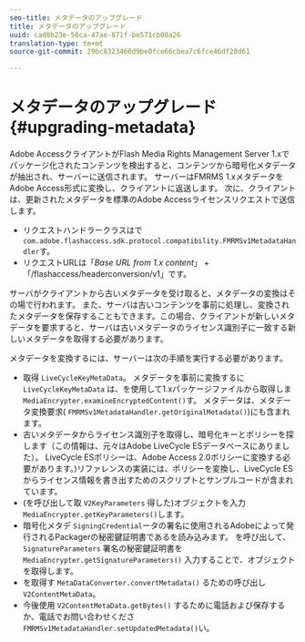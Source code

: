 ```yaml
---
seo-title: メタデータのアップグレード
title: メタデータのアップグレード
uuid: cad0b23e-50ca-47ae-871f-be571cb00a26
translation-type: tm+mt
source-git-commit: 29bc8323460d9be0fce66cbea7c6fce46df20d61

---
```



# メタデータのアップグレード{#upgrading-metadata}

Adobe AccessクライアントがFlash Media Rights Management Server 1.xでパッケージ化されたコンテンツを検出すると、コンテンツから暗号化メタデータが抽出され、サーバーに送信されます。 サーバーはFMRMS 1.xメタデータをAdobe Access形式に変換し、クライアントに返送します。 次に、クライアントは、更新されたメタデータを標準のAdobe Accessライセンスリクエストで送信します。

* リクエストハンドラークラスはで `com.adobe.flashaccess.sdk.protocol.compatibility.FMRMSv1MetadataHandler`す。
* リクエストURLは「*Base URL from 1.x content*」 +「/flashaccess/headerconversion/v1」です。

サーバがクライアントから古いメタデータを受け取ると、メタデータの変換はその場で行われます。 また、サーバは古いコンテンツを事前に処理し、変換されたメタデータを保存することもできます。この場合、クライアントが新しいメタデータを要求すると、サーバは古いメタデータのライセンス識別子に一致する新しいメタデータを取得する必要があります。

メタデータを変換するには、サーバーは次の手順を実行する必要があります。

* 取得 `LiveCycleKeyMetaData`。 メタデータを事前に変換するに `LiveCycleKeyMetaData` は、を使用して1.xパッケージファイルから取得しま `MediaEncrypter.examineEncryptedContent()`す。 メタデータは、メタデータ変換要求( `FMRMSv1MetadataHandler.getOriginalMetadata()`)にも含まれます。
* 古いメタデータからライセンス識別子を取得し、暗号化キーとポリシーを探します（この情報は、元々はAdobe LiveCycle ESデータベースにありました）。 LiveCycle ESポリシーは、Adobe Access 2.0ポリシーに変換する必要があります。)リファレンスの実装には、ポリシーを変換し、LiveCycle ESからライセンス情報を書き出すためのスクリプトとサンプルコードが含まれています。
* (を呼び出して取 `V2KeyParameters` 得した)オブジェクトを入力 `MediaEncrypter.getKeyParameters()`します。
* 暗号化メタデ `SigningCredential`ータの署名に使用されるAdobeによって発行されるPackagerの秘密鍵証明書であるを読み込みます。 を呼び出して、 `SignatureParameters` 署名の秘密鍵証明書を `MediaEncrypter.getSignatureParameters()` 入力することで、オブジェクトを取得します。
* を取得す `MetaDataConverter.convertMetadata()` るための呼び出し `V2ContentMetaData`。
* 今後使用 `V2ContentMetaData.getBytes()` するために電話および保存するか、電話でお問い合わせくださ `FMRMSv1MetadataHandler.setUpdatedMetadata()`い。

